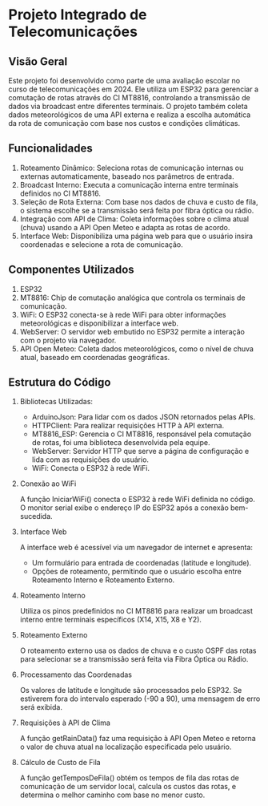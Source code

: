 # Projeto Integrado de Telecomunicações
## Visão Geral
Este projeto foi desenvolvido como parte de uma avaliação escolar no curso de telecomunicações em 2024. Ele utiliza um ESP32 para gerenciar a comutação de rotas através do CI MT8816, controlando a transmissão de dados via broadcast entre diferentes terminais. O projeto também coleta dados meteorológicos de uma API externa e realiza a escolha automática da rota de comunicação com base nos custos e condições climáticas.

## Funcionalidades
1. Roteamento Dinâmico: Seleciona rotas de comunicação internas ou externas automaticamente, baseado nos parâmetros de entrada.
2. Broadcast Interno: Executa a comunicação interna entre terminais definidos no CI MT8816.
3. Seleção de Rota Externa: Com base nos dados de chuva e custo de fila, o sistema escolhe se a transmissão será feita por fibra óptica ou rádio.
4. Integração com API de Clima: Coleta informações sobre o clima atual (chuva) usando a API Open Meteo e adapta as rotas de acordo.
5. Interface Web: Disponibiliza uma página web para que o usuário insira coordenadas e selecione a rota de comunicação.

## Componentes Utilizados
1. ESP32
2. MT8816: Chip de comutação analógica que controla os terminais de comunicação.
3. WiFi: O ESP32 conecta-se à rede WiFi para obter informações meteorológicas e disponibilizar a interface web.
4. WebServer: O servidor web embutido no ESP32 permite a interação com o projeto via navegador.
5. API Open Meteo: Coleta dados meteorológicos, como o nível de chuva atual, baseado em coordenadas geográficas.

## Estrutura do Código
1. Bibliotecas Utilizadas:
   
    - ArduinoJson: Para lidar com os dados JSON retornados pelas APIs.
    - HTTPClient: Para realizar requisições HTTP à API externa.
    - MT8816_ESP: Gerencia o CI MT8816, responsável pela comutação de rotas, foi uma biblioteca desenvolvida pela equipe.
    - WebServer: Servidor HTTP que serve a página de configuração e lida com as requisições do usuário.
    - WiFi: Conecta o ESP32 à rede WiFi.

2. Conexão ao WiFi
   
    A função IniciarWiFi() conecta o ESP32 à rede WiFi definida no código. O monitor serial exibe o endereço IP do ESP32 após a conexão bem-sucedida.
   
3. Interface Web
   
    A interface web é acessível via um navegador de internet e apresenta:
  
    - Um formulário para entrada de coordenadas (latitude e longitude).
    - Opções de roteamento, permitindo que o usuário escolha entre Roteamento Interno e Roteamento Externo.
  
4. Roteamento Interno
   
    Utiliza os pinos predefinidos no CI MT8816 para realizar um broadcast interno entre terminais específicos (X14, X15, X8 e Y2).

5. Roteamento Externo
   
    O roteamento externo usa os dados de chuva e o custo OSPF das rotas para selecionar se a transmissão será feita via Fibra Óptica ou Rádio.

6. Processamento das Coordenadas
    
    Os valores de latitude e longitude são processados pelo ESP32. Se estiverem fora do intervalo esperado (-90 a 90), uma mensagem de erro será exibida.

7. Requisições à API de Clima
    
    A função getRainData() faz uma requisição à API Open Meteo e retorna o valor de chuva atual na localização especificada pelo usuário.

8. Cálculo de Custo de Fila
    
    A função getTemposDeFila() obtém os tempos de fila das rotas de comunicação de um servidor local, calcula os custos das rotas, e determina o melhor caminho com base no menor custo.
